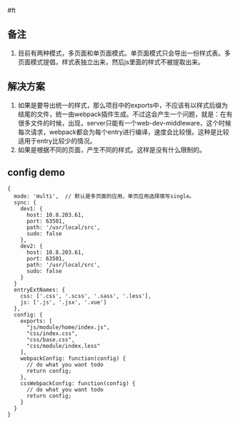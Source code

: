 #ft

## 备注
1. 目前有两种模式，多页面和单页面模式。单页面模式只会导出一份样式表。多页面模式提倡，样式表独立出来，然后js里面的样式不被提取出来。

## 解决方案
1. 如果是要导出统一的样式，那么项目中的exports中，不应该有以样式后缀为结尾的文件，统一由webpack插件生成。不过这会产生一个问题，就是：在有很多文件的时候，出现，server只能有一个web-dev-middleware，这个时候每次请求，webpack都会为每个entry进行编译，速度会比较慢。这种是比较适用于entry比较少的情况。
2. 如果是根据不同的页面，产生不同的样式。这样是没有什么限制的。

## config demo

```
{
  mode: 'multi',  // 默认是多页面的应用，单页应用选择填写single。
  sync: {
    dev1: {
      host: 10.8.203.61,
      port: 63501,
      path: '/usr/local/src',
      sudo: false
    },
    dev2: {
      host: 10.8.203.61,
      port: 63501,
      path: '/usr/local/src',
      sudo: false
    }
  }
  entryExtNames: {
    css: ['.css', '.scss', '.sass', '.less'],
    js: ['.js', '.jsx', '.vue']
  },
  config: {
    exports: [
      "js/module/home/index.js",
      "css/index.css",
      "css/base.css",
      "css/module/index.less"
    ],
    webpackConfig: function(config) {
      // do what you want todo
      return config;
    },
    cssWebpackConfig: function(config) {
      // do what you want todo
      return config;
    }
  }
}
```